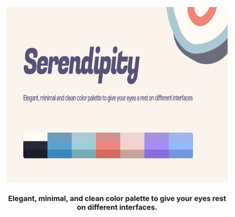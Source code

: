 
<p align="center">
  <img alt="Serendipity logo" src="https://raw.githubusercontent.com/Serendipity-Theme/.github/main/profile/GithubOrganization.png" height="400" />
</p>
<h3 align="center">Elegant, minimal, and clean color palette to give your eyes rest on different interfaces.
</h3>

